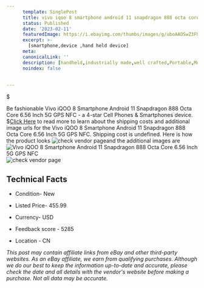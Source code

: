 ```yaml
---
      template: SinglePost
      title: vivo iqoo 8 smartphone android 11 snapdragon 888 octa core 6 56 inch 5g gps nfc
      status: Published
      date: '2023-02-11'
      featuredImage: https://i.ebayimg.com/thumbs/images/g/uboAAOSwZ3FhJOgk/s-l225.jpg
      excerpt: >-
        [smartphone,device ,hand held device]
      meta:
      canonicalLink: ''
      description: [handheld,industrially made,well crafted,Portable,Mobile,Compact,Convenient,Lightweight,Maneuverable,Man-portable,Miniature,Carriable,Hand-held,Light,Holdable,Transportable,Mobile device,Pocket-sized,On-the-go,Wireless,Cordless,Compact size,Convenient size, smartphone,device ,hand held device]
      noindex: false
      
        
---
```

$

Be fashionable Vivo iQOO 8 Smartphone Android 11 Snapdragon 888 Octa Core 6.56 Inch 5G GPS NFC - a 4-star Cell Phones & Smartphones device.
$[Click Here](https://www.ebay.com/itm/154582233904?hash=item23fdd1b330%3Ag%3AuboAAOSwZ3FhJOgk&mkevt=1&mkcid=1&mkrid=711-53200-19255-0&campid=%253CePNCampaignId%253E&customid=%253CreferenceId%253E&toolid=10049) to read more to learn about the shipping costs and additional image urls for the Vivo iQOO 8 Smartphone Android 11 Snapdragon 888 Octa Core 6.56 Inch 5G GPS NFC. Shipping cost is undefined. Here is how the product looks ![check vendor page](https://i.ebayimg.com/thumbs/images/g/uboAAOSwZ3FhJOgk/s-l225.jpg)and the additional images are![Vivo iQOO 8 Smartphone Android 11 Snapdragon 888 Octa Core 6.56 Inch 5G GPS NFC](https://i.ebayimg.com/images/g/uboAAOSwZ3FhJOgk/s-l960.jpg)![check vendor page](https://origin-galleryplus.ebayimg.com/ws/web/154582233904_2_0_1/225x225.jpg,https://origin-galleryplus.ebayimg.com/ws/web/154582233904_3_0_1/225x225.jpg,https://origin-galleryplus.ebayimg.com/ws/web/154582233904_4_0_1/225x225.jpg,https://origin-galleryplus.ebayimg.com/ws/web/154582233904_5_0_1/225x225.jpg)



 ## Technical Facts 



     
      

 - Condition- New 


      

 - Listed Price- 455.99 


      

 - Currency- USD 


      

 - Feedback score - 5285 


      

 - Location - CN 


      
      

 *_This post may contain affiliate links from eBay and other third-party websites. As an eBay affiliate, we earn from qualifying purchases. Although we do our best to keep the information up-to-date and accurate, please check the date and all details with the vendor's website before making a purchase. Not all data may be accurate._*






